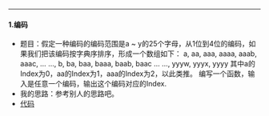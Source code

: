 ----
#### 1.编码
* 题目：假定一种编码的编码范围是a ~ y的25个字母，从1位到4位的编码，如果我们把该编码按字典序排序，形成一个数组如下： a, aa, aaa, aaaa, aaab, aaac, … …, b, ba, baa, baaa, baab, baac … …, yyyw, yyyx, yyyy 其中a的Index为0，aa的Index为1，aaa的Index为2，以此类推。 编写一个函数，输入是任意一个编码，输出这个编码对应的Index. 
* 我的思路：参考别人的思路吧。
* [代码](https://github.com/Tramac/NewCoder/blob/master/Tencent2017/Encoder.cpp)
